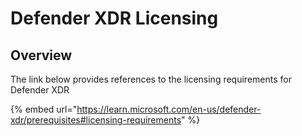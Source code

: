 # Defender XDR Licensing

## Overview

The link below provides references to the licensing requirements for Defender XDR

{% embed url="https://learn.microsoft.com/en-us/defender-xdr/prerequisites#licensing-requirements" %}
